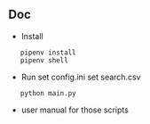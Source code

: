 ## Doc

 * Install
 ```
    pipenv install
    pipenv shell
  ```

 * Run
    set config.ini
    set search.csv

 ``` 
    python main.py
  ```
  

 * user manual for those scripts
 